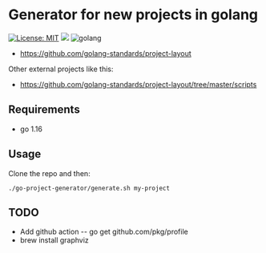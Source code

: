 # Generator for new projects in golang

[![License: MIT](https://img.shields.io/badge/license-MIT-yellow.svg)](https://opensource.org/licenses/MIT)
![](https://img.shields.io/maintenance/yes/2021.svg)
![golang](https://img.shields.io/badge/golang-1.16-green.svg)

- https://github.com/golang-standards/project-layout

Other external projects like this:

- https://github.com/golang-standards/project-layout/tree/master/scripts

## Requirements

- go 1.16

## Usage

Clone the repo and then:

    ./go-project-generator/generate.sh my-project

## TODO

- Add github action
-- go get github.com/pkg/profile
- brew install graphviz